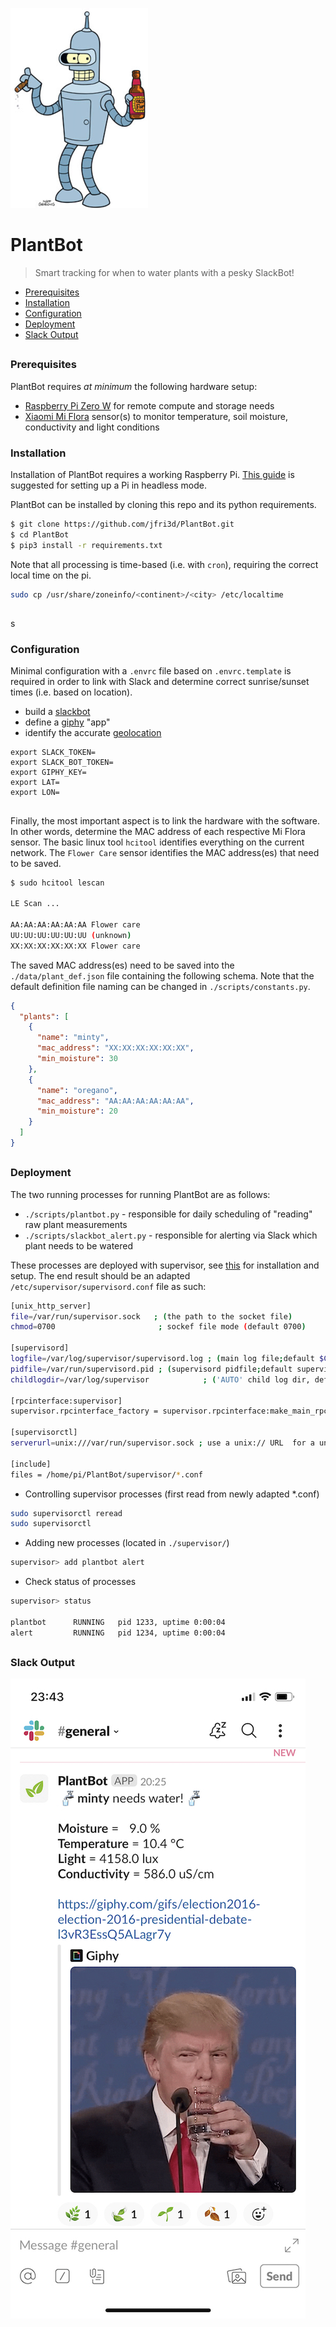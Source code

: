 ![alt text](assets/bender.png "PlantBot")
# PlantBot 

> Smart tracking for when to water plants with a pesky SlackBot!

- [Prerequisites](#prerequisites)
- [Installation](#installation)
- [Configuration](#configuration)
- [Deployment](#deployment)
- [Slack Output](#slack-output)

##
<a name="prerequisites"></a>
### Prerequisites

PlantBot requires _at minimum_ the following hardware setup:

- [Raspberry Pi Zero W](https://www.raspberrypi.org/products/raspberry-pi-zero-w/) for remote compute and storage needs
- [Xiaomi Mi Flora](https://xiaomi-mi.com/sockets-and-sensors/xiaomi-huahuacaocao-flower-care-smart-monitor/) sensor(s) to monitor temperature, soil moisture, conductivity and light conditions

<a name="installation"></a>
### Installation

Installation of PlantBot requires a working Raspberry Pi. [This guide](http://frederickvandenbosch.be/?p=2385) is suggested for setting up a Pi in headless mode.

PlantBot can be installed by cloning this repo and its python requirements.

```bash
$ git clone https://github.com/jfri3d/PlantBot.git
$ cd PlantBot
$ pip3 install -r requirements.txt
```

Note that all processing is time-based (i.e. with `cron`), requiring the correct local time on the pi.

```bash
sudo cp /usr/share/zoneinfo/<continent>/<city> /etc/localtime
```

##
<a name="configuration"></a>s
### Configuration

Minimal configuration with a `.envrc` file based on `.envrc.template` is required in order to link with Slack and determine correct sunrise/sunset times (i.e. based on location).

- build a [slackbot](https://api.slack.com/bot-users)
- define a [giphy](https://developers.giphy.com/) "app"
- identify the accurate [geolocation](https://www.latlong.net/) 

```text
export SLACK_TOKEN=
export SLACK_BOT_TOKEN=
export GIPHY_KEY=
export LAT=
export LON=
```

##

Finally, the most important aspect is to link the hardware with the software. In other words, determine the MAC address of each respective Mi Flora sensor. The basic linux tool `hcitool` identifies everything on the current network. The `Flower Care` sensor identifies the MAC address(es) that need to be saved.

```bash
$ sudo hcitool lescan

LE Scan ...

AA:AA:AA:AA:AA:AA Flower care
UU:UU:UU:UU:UU:UU (unknown)
XX:XX:XX:XX:XX:XX Flower care
```

The saved MAC address(es) need to be saved into the `./data/plant_def.json` file containing the following schema. Note that the default definition file naming can be changed in `./scripts/constants.py`.

```json
{
  "plants": [
    {
      "name": "minty",
      "mac_address": "XX:XX:XX:XX:XX:XX",
      "min_moisture": 30
    },
    {
      "name": "oregano",
      "mac_address": "AA:AA:AA:AA:AA:AA",
      "min_moisture": 20
    }
  ]
}

```

##
<a name="deployment"></a>
### Deployment

The two running processes for running PlantBot are as follows:

- `./scripts/plantbot.py` - responsible for daily scheduling of "reading" raw plant measurements
- `./scripts/slackbot_alert.py` - responsible for alerting via Slack which plant needs to be watered

These processes are deployed with supervisor, see [this](http://supervisord.org/installing.html) for installation and setup. The end result should be an adapted `/etc/supervisor/supervisord.conf` file as such:

```bash
[unix_http_server]
file=/var/run/supervisor.sock   ; (the path to the socket file)
chmod=0700                       ; sockef file mode (default 0700)

[supervisord]
logfile=/var/log/supervisor/supervisord.log ; (main log file;default $CWD/supervisord.log)
pidfile=/var/run/supervisord.pid ; (supervisord pidfile;default supervisord.pid)
childlogdir=/var/log/supervisor            ; ('AUTO' child log dir, default $TEMP)

[rpcinterface:supervisor]
supervisor.rpcinterface_factory = supervisor.rpcinterface:make_main_rpcinterface

[supervisorctl]
serverurl=unix:///var/run/supervisor.sock ; use a unix:// URL  for a unix socket

[include]
files = /home/pi/PlantBot/supervisor/*.conf
```

- Controlling supervisor processes (first read from newly adapted *.conf)
```bash
sudo supervisorctl reread
sudo supervisorctl
```

- Adding new processes (located in `./supervisor/`)
```bash
supervisor> add plantbot alert
```

- Check status of processes
```bash
supervisor> status

plantbot      RUNNING   pid 1233, uptime 0:00:04
alert         RUNNING   pid 1234, uptime 0:00:04
```

##
<a name="slack-output"></a>
### Slack Output

![alt text](assets/slack.jpeg "PlantBot")

